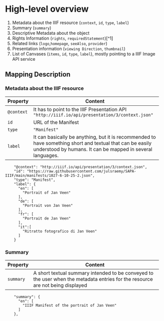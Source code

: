 # High-level overview

1. Metadata about the IIIF resource (`context`, `id`, `type`, `label`)
2. Summary (`summary`)
3. Descriptive Metadata about the object
4. Rights Information (`rights`, `requiredStatement`)[^1]
5. Related links (`logo`,`homepage`, `seeAlso`, `provider`)
6. Presentation information (`viewing Direction`, `thumbnail`)
7. List of Canvases (`items`, `id`, `type`, `label`), mostly pointing to a IIIF Image API service

## Mapping Description

### Metadata about the IIIF resource

| **Property** | **Content** |
|--------------|-------------|
| `@context`   |     It has to point to the IIIF Presentation API  `"http://iiif.io/api/presentation/3/context.json"`       |
| `id`         |      URL of the Manifest       |
| `type`       |      `"Manifest"`       |
| `label`      |        It can basically be anything, but it is recommended to have something short and textual that can be easily understood by humans. It can be mapped in several languages.     |

```
    "@context": "http://iiif.io/api/presentation/3/context.json",
    "id": "https://raw.githubusercontent.com/julsraemy/SAPA-IIIF/main/manifests/1027-6-10-25-2.json",
    "type": "Manifest",
    "label": {
      "en": [
        "Portrait of Jan Veen"
      ],
      "de": [
        "Portrait von Jan Veen"
      ],
      "fr": [
        "Portrait de Jan Veen"
      ],
      "it":[
        "Ritratto fotografico di Jan Veen"
      ]
    }
```

### Summary

| **Property** | **Content** |
|--------------|-------------|
| `summary`    |       A short textual summary intended to be conveyed to the user when the metadata entries for the resource are not being displayed      |

```
    "summary": {
      "en": [
        "IIIF Manifest of the portrait of Jan Veen"
      ]
    },
```


